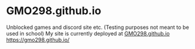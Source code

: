 # GMO298.github.io
Unblocked games and discord site etc. (Testing purposes not meant to be used in school)
My site is currently deployed at [GMO298.github.io ](https://gmo298.github.io/)https://gmo298.github.io/
